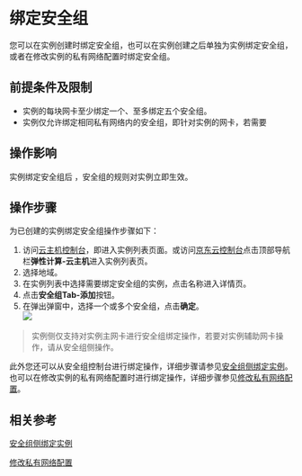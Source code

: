 # 绑定安全组
您可以在实例创建时绑定安全组，也可以在实例创建之后单独为实例绑定安全组，或者在修改实例的私有网络配置时绑定安全组。

## 前提条件及限制
* 实例的每块网卡至少绑定一个、至多绑定五个安全组。
* 实例仅允许绑定相同私有网络内的安全组，即针对实例的网卡，若需要

## 操作影响
实例绑定安全组后 ，安全组的规则对实例立即生效。

## 操作步骤
为已创建的实例绑定安全组操作步骤如下：
1. 访问[云主机控制台](https://cns-console.jdcloud.com/host/compute/list)，即进入实例列表页面。或访问[京东云控制台](https://console.jdcloud.com)点击顶部导航栏**弹性计算-云主机**进入实例列表页。
2. 选择地域。
3. 在实例列表中选择需要绑定安全组的实例，点击名称进入详情页。
4. 点击**安全组Tab-添加**按钮。
5. 在弹出弹窗中，选择一个或多个安全组，点击**确定**。<br>![](https://img1.jcloudcs.com/cn/image/vm/Operation-Guide-SG-bind1.png)

> 实例侧仅支持对实例主网卡进行安全组绑定操作，若要对实例辅助网卡操作，请从安全组侧操作。
	
此外您还可以从安全组控制台进行绑定操作，详细步骤请参见[安全组侧绑定实例](../../../../Networking/Virtual-Private-Cloud/Operation-Guide/Security-Group-Configuration.md)。
也可以在修改实例的私有网络配置时进行绑定操作，详细步骤参见[修改私有网络配置](../Network/Modify-VPC-Attribute.md)。

## 相关参考
[安全组侧绑定实例](../../../../Networking/Virtual-Private-Cloud/Operation-Guide/Security-Group-Configuration.md)

[修改私有网络配置](../Network/Modify-VPC-Attribute.md)
